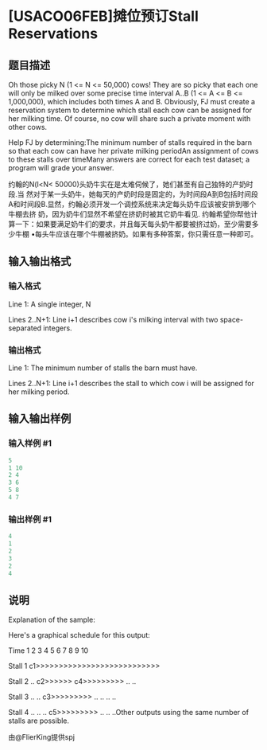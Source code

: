 # [USACO06FEB]摊位预订Stall Reservations

## 题目描述

Oh those picky N (1 <= N <= 50,000) cows! They are so picky that each one will only be milked over some precise time interval A..B (1 <= A <= B <= 1,000,000), which includes both times A and B. Obviously, FJ must create a reservation system to determine which stall each cow can be assigned for her milking time. Of course, no cow will share such a private moment with other cows.

Help FJ by determining:The minimum number of stalls required in the barn so that each cow can have her private milking periodAn assignment of cows to these stalls over timeMany answers are correct for each test dataset; a program will grade your answer.

约翰的N(l<N< 50000)头奶牛实在是太难伺候了，她们甚至有自己独特的产奶时段.当 然对于某一头奶牛，她每天的产奶时段是固定的，为时间段A到B包括时间段A和时间段B.显然，约翰必须开发一个调控系统来决定每头奶牛应该被安排到哪个牛棚去挤 奶，因为奶牛们显然不希望在挤奶时被其它奶牛看见. 约翰希望你帮他计算一下：如果要满足奶牛们的要求，并且每天每头奶牛都要被挤过奶，至少需要多少牛棚 •每头牛应该在哪个牛棚被挤奶。如果有多种答案，你只需任意一种即可。 

## 输入输出格式

### 输入格式

Line 1: A single integer, N

Lines 2..N+1: Line i+1 describes cow i's milking interval with two space-separated integers.

### 输出格式

Line 1: The minimum number of stalls the barn must have.

Lines 2..N+1: Line i+1 describes the stall to which cow i will be assigned for her milking period.

## 输入输出样例

### 输入样例 #1

```cpp
5
1 10
2 4
3 6
5 8
4 7
```


### 输出样例 #1

```cpp
4
1
2
3
2
4
```


## 说明

Explanation of the sample:

Here's a graphical schedule for this output:

Time 1 2 3 4 5 6 7 8 9 10

Stall 1 c1>>>>>>>>>>>>>>>>>>>>>>>>>>>

Stall 2 .. c2>>>>>> c4>>>>>>>>> .. ..

Stall 3 .. .. c3>>>>>>>>> .. .. .. ..

Stall 4 .. .. .. c5>>>>>>>>> .. .. ..Other outputs using the same number of stalls are possible.

由@FlierKing提供spj

